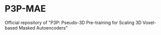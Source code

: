 # P3P-MAE
Official repository of "P3P: Pseudo-3D Pre-training for Scaling 3D Voxel-based Masked Autoencoders"
